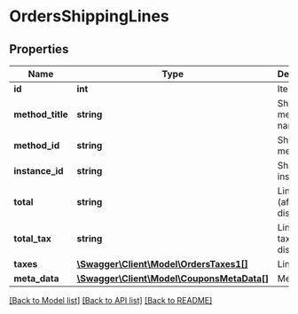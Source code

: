 # OrdersShippingLines

## Properties
Name | Type | Description | Notes
------------ | ------------- | ------------- | -------------
**id** | **int** | Item ID. | [optional] 
**method_title** | **string** | Shipping method name. | [optional] 
**method_id** | **string** | Shipping method ID. | [optional] 
**instance_id** | **string** | Shipping instance ID. | [optional] 
**total** | **string** | Line total (after discounts). | [optional] 
**total_tax** | **string** | Line total tax (after discounts). | [optional] 
**taxes** | [**\Swagger\Client\Model\OrdersTaxes1[]**](OrdersTaxes1.md) | Line taxes. | [optional] 
**meta_data** | [**\Swagger\Client\Model\CouponsMetaData[]**](CouponsMetaData.md) | Meta data. | [optional] 

[[Back to Model list]](../../README.md#documentation-for-models) [[Back to API list]](../../README.md#documentation-for-api-endpoints) [[Back to README]](../../README.md)

